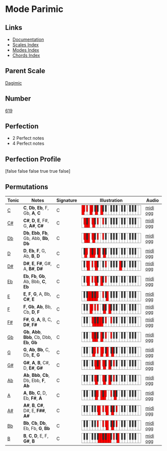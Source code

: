 # Mode Parimic

## Links

- [Documentation](index.md)
- [Scales Index](Scales.md)
- [Modes Index](Modes.md)
- [Chords Index](Chords.md)

## Parent Scale

[Dagimic](ScaleDagimic.md)

## Number

[619](https://ianring.com/musictheory/scales/619)

## Perfection

- 2 Perfect notes
- 4 Perfect notes

## Perfection Profile

[false false false true true false]

## Permutations

| Tonic | Notes | Signature | Illustration | Audio |
|-------|-------|-----------|--------------|-------|
| [C](ModeCNaturalParimic.md) | **C**, **Db**, **Eb**, F, Gb, **A**, **C** | C | ![CNaturalParimic](ModeCNaturalParimic.png) | [midi](ModeCNaturalParimic.mid) [ogg](ModeCNaturalParimic.ogg) |
| [C#](ModeCSharpParimic.md) | **C#**, **D**, **E**, F#, G, **A#**, **C#** | C | ![CSharpParimic](ModeCSharpParimic.png) | [midi](ModeCSharpParimic.mid) [ogg](ModeCSharpParimic.ogg) |
| [Db](ModeDFlatParimic.md) | **Db**, **Ebb**, **Fb**, Gb, Abb, **Bb**, **Db** | C | ![DFlatParimic](ModeDFlatParimic.png) | [midi](ModeDFlatParimic.mid) [ogg](ModeDFlatParimic.ogg) |
| [D](ModeDNaturalParimic.md) | **D**, **Eb**, **F**, G, Ab, **B**, **D** | C | ![DNaturalParimic](ModeDNaturalParimic.png) | [midi](ModeDNaturalParimic.mid) [ogg](ModeDNaturalParimic.ogg) |
| [D#](ModeDSharpParimic.md) | **D#**, **E**, **F#**, G#, A, **B#**, **D#** | C | ![DSharpParimic](ModeDSharpParimic.png) | [midi](ModeDSharpParimic.mid) [ogg](ModeDSharpParimic.ogg) |
| [Eb](ModeEFlatParimic.md) | **Eb**, **Fb**, **Gb**, Ab, Bbb, **C**, **Eb** | C | ![EFlatParimic](ModeEFlatParimic.png) | [midi](ModeEFlatParimic.mid) [ogg](ModeEFlatParimic.ogg) |
| [E](ModeENaturalParimic.md) | **E**, **F**, **G**, A, Bb, **C#**, **E** | C | ![ENaturalParimic](ModeENaturalParimic.png) | [midi](ModeENaturalParimic.mid) [ogg](ModeENaturalParimic.ogg) |
| [F](ModeFNaturalParimic.md) | **F**, **Gb**, **Ab**, Bb, Cb, **D**, **F** | C | ![FNaturalParimic](ModeFNaturalParimic.png) | [midi](ModeFNaturalParimic.mid) [ogg](ModeFNaturalParimic.ogg) |
| [F#](ModeFSharpParimic.md) | **F#**, **G**, **A**, B, C, **D#**, **F#** | C | ![FSharpParimic](ModeFSharpParimic.png) | [midi](ModeFSharpParimic.mid) [ogg](ModeFSharpParimic.ogg) |
| [Gb](ModeGFlatParimic.md) | **Gb**, **Abb**, **Bbb**, Cb, Dbb, **Eb**, **Gb** | C | ![GFlatParimic](ModeGFlatParimic.png) | [midi](ModeGFlatParimic.mid) [ogg](ModeGFlatParimic.ogg) |
| [G](ModeGNaturalParimic.md) | **G**, **Ab**, **Bb**, C, Db, **E**, **G** | C | ![GNaturalParimic](ModeGNaturalParimic.png) | [midi](ModeGNaturalParimic.mid) [ogg](ModeGNaturalParimic.ogg) |
| [G#](ModeGSharpParimic.md) | **G#**, **A**, **B**, C#, D, **E#**, **G#** | C | ![GSharpParimic](ModeGSharpParimic.png) | [midi](ModeGSharpParimic.mid) [ogg](ModeGSharpParimic.ogg) |
| [Ab](ModeAFlatParimic.md) | **Ab**, **Bbb**, **Cb**, Db, Ebb, **F**, **Ab** | C | ![AFlatParimic](ModeAFlatParimic.png) | [midi](ModeAFlatParimic.mid) [ogg](ModeAFlatParimic.ogg) |
| [A](ModeANaturalParimic.md) | **A**, **Bb**, **C**, D, Eb, **F#**, **A** | C | ![ANaturalParimic](ModeANaturalParimic.png) | [midi](ModeANaturalParimic.mid) [ogg](ModeANaturalParimic.ogg) |
| [A#](ModeASharpParimic.md) | **A#**, **B**, **C#**, D#, E, **F##**, **A#** | C | ![ASharpParimic](ModeASharpParimic.png) | [midi](ModeASharpParimic.mid) [ogg](ModeASharpParimic.ogg) |
| [Bb](ModeBFlatParimic.md) | **Bb**, **Cb**, **Db**, Eb, Fb, **G**, **Bb** | C | ![BFlatParimic](ModeBFlatParimic.png) | [midi](ModeBFlatParimic.mid) [ogg](ModeBFlatParimic.ogg) |
| [B](ModeBNaturalParimic.md) | **B**, **C**, **D**, E, F, **G#**, **B** | C | ![BNaturalParimic](ModeBNaturalParimic.png) | [midi](ModeBNaturalParimic.mid) [ogg](ModeBNaturalParimic.ogg) |
